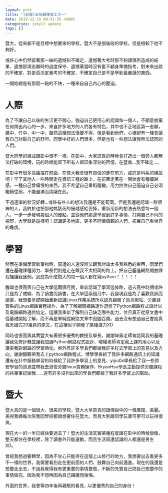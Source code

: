```yaml
---
layout: post
title: "[紀錄]五味雜陳資工大一"
date: 2019-12-15 00:41:35 +0800
categories: jekyll update
tags: []
---
```




暨大，從來都不是目標中想要來的學校，暨大不是很後段的學校，但是相較下他不夠好。

或許心中仍然留著那一絲的遺憾和不確定，遺憾著大考時那不夠謹慎所造成的結果、遺憾那填志願時的過度保守、遺憾著當時沒有奮不顧身準備指考，對未來出路的不確定、對是否決定重考的不確定、不確定自己是不是學到最嚴謹的東西。

一開始總是有那麼一點的不快，一種來自自己內心的壓迫。

# 人際

為了不讓自己以後的生活更不開心，強迫自己更用心的認識每一個人，不願意放棄任何跨出內心的一步，來自許多地方的人們各有特色，其中也不乏地區第一志願，建中、竹中、中一中，雖然這種想法很要不得，但是看到他們，心裡卻有一種會讓我自己討厭自己的舒坦。同學中好的人們很多，但是也有一些想法讓我無法認同的人們。

暨大同學的組成跟彰中很不一樣，在彰中，大家認真的時候會打造出一個旁人都無法打破的環境，玩的時候能留下所有人都印象深刻的回憶，在暨南…我不確定…。

在彰中有很多高牆擋在前面，在暨大我會很有自信的走在前方，或許是科系的緣故吧！早了其他人一些時間走在資訊工程的路上。在前面走著在一開始會有種優越感，一種自己曾痛恨的東西，我不希望自己重蹈覆轍，用力拉住自己逼迫自己必須繼續往前，不能自滿而躊躇在此。



不過逐漸的狀況好轉…或許有些人的想法我還是不能苟同，但是我還是認識一群很棒的人，我終於也把那他媽該死的優越感給丟掉，重新用新的想法去熟悉每一個人，一步一步發現每個人的優點，並從他們那邊學習到許多事情、打開自己不同的視野，大學就是這樣吧！認識更多地區、更多不同價值觀的人們，拓展自己看世界的角度。

# 學習

然而在準備學習新事物時，周遭的人還沒辦法跟我討論太多我熟悉的東西，同學們還在基礎課程努力、學長們則是走在跟我不太相同的路上。把自己塞進網路開放課程裡讓我迷惘。到底為什麼暨大的每一個人都在寫python！！！！！

膽識也很高興自己在大學這兩個月間，重新認識了學習這條路，過去高中時期或許只是為了成績、為了讀書而讀書，在大學這兩個月中，我發現我是為了喜歡資訊而讀書，我想要基礎開始重新認識Linux作業系統所以認真翻閱了鳥哥網站、旁聽資管系的Linux網路實務操作，為了了解網際網路運作選修了Python網路程式設計以及電腦網路通信協定。這讓我重新了解到自己缺乏哪些能力，並且真正從原文書中從基礎開始了解，而不再是單純從網路文章中囫圇吞棗。過去沒有想過自己會認真每天讀完20幾頁的原文，在這裡似乎開發了某種潛力XD

同時也很高興其實暨大有著很多優秀的教授及學長，謝謝坤熹老師肯認同我的基礎讓我免修計概並讓我加選Python網路程式設計、峻權老師肯定我上課的用心以及讚美我對網路的學習熱忱。另外有許多學長們都給我許多程式學習上的意見以及方向，謝謝靜觀帶我去上python網路程式、博學學長給了我許多網路通訊上的知識還有在計中服務學習的時候給了我許多學習上的意見、yiyu0x學長給了我一些資安學習的資源並帶我去資管旁聽linux實務操作、BryanHsu學長主動提供旁聽課程的共筆筆記給我......還有許多沒列出來的學長們都給了我許多學習上的幫助。

# 暨大

暨大真的是一個很大、很美的學校，暨大大草原真的跟傳說中的一樣廣闊、美麗。美得我媽每次陪我回學校都說想要住在暨大。而且大到跟同學玩寶可夢可以玩得很爽。

現在大一的一半已經快要過去了！暨大的生活其實某種程度跟在彰中的時候很像，整天都住在學校裡，除了讀書外只能運動，而且生活周遭認識的人都還是男生XD。

曾經我想過要轉學，因為不甘心只能待在這個上山修行的地方，我想要出去看更多不一樣的世界，我需要看到走在更前面的人們、鼓舞自己向前邁進。現在的我還是想要走出去，不過我覺得我有更重要的事情要做，不斷的充實自己把自己想要作的事情做完，因為我不想再因為自己躊躇而後悔。

外面的世界，我會等四年後再親眼的看見…以更優秀的自己的身份！




